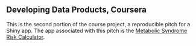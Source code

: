 ## Developing Data Products, Coursera

This is the second portion of the course project, a reproducible pitch for a Shiny app.  The app associated with this pitch is the [Metabolic Syndrome Risk Calculator](https://hsing-liu.shinyapps.io/DDP-Project/).
